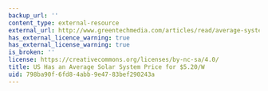 ```yaml
---
backup_url: ''
content_type: external-resource
external_url: http://www.greentechmedia.com/articles/read/average-system-price-of-5.20-w
has_external_licence_warning: true
has_external_license_warning: true
is_broken: ''
license: https://creativecommons.org/licenses/by-nc-sa/4.0/
title: US Has an Average Solar System Price for $5.20/W
uid: 798ba90f-6fd8-4abb-9e47-83bef290243a
---
```

